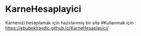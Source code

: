 # KarneHesaplayici
Karnenizi hesaplamak için hazırlanmış bir site
#Kullanmak için : https://ebubekiraydic.github.io/KarneHesaplayici/
